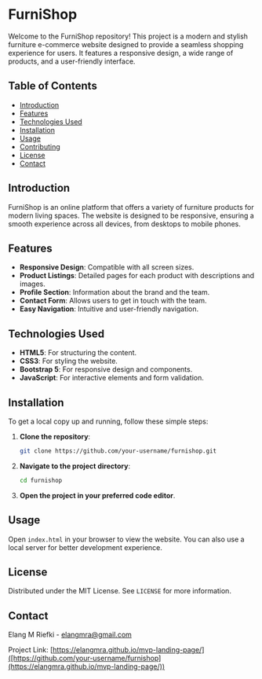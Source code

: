 # FurniShop

Welcome to the FurniShop repository! This project is a modern and stylish furniture e-commerce website designed to provide a seamless shopping experience for users. It features a responsive design, a wide range of products, and a user-friendly interface.

## Table of Contents

- [Introduction](#introduction)
- [Features](#features)
- [Technologies Used](#technologies-used)
- [Installation](#installation)
- [Usage](#usage)
- [Contributing](#contributing)
- [License](#license)
- [Contact](#contact)

## Introduction

FurniShop is an online platform that offers a variety of furniture products for modern living spaces. The website is designed to be responsive, ensuring a smooth experience across all devices, from desktops to mobile phones.

## Features

- **Responsive Design**: Compatible with all screen sizes.
- **Product Listings**: Detailed pages for each product with descriptions and images.
- **Profile Section**: Information about the brand and the team.
- **Contact Form**: Allows users to get in touch with the team.
- **Easy Navigation**: Intuitive and user-friendly navigation.

## Technologies Used

- **HTML5**: For structuring the content.
- **CSS3**: For styling the website.
- **Bootstrap 5**: For responsive design and components.
- **JavaScript**: For interactive elements and form validation.

## Installation

To get a local copy up and running, follow these simple steps:

1. **Clone the repository**:
    ```sh
    git clone https://github.com/your-username/furnishop.git
    ```
2. **Navigate to the project directory**:
    ```sh
    cd furnishop
    ```
3. **Open the project in your preferred code editor**.

## Usage

Open `index.html` in your browser to view the website. You can also use a local server for better development experience.

## License

Distributed under the MIT License. See `LICENSE` for more information.

## Contact

Elang M Riefki - [elangmra@gmail.com](mailto:elangmra@gmail.com)

Project Link: [https://elangmra.github.io/mvp-landing-page/]([https://github.com/your-username/furnishop](https://elangmra.github.io/mvp-landing-page/))

